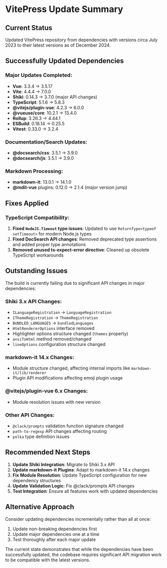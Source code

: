 # VitePress Update Summary

## Current Status
Updated VitePress repository from dependencies with versions circa July 2023 to their latest versions as of December 2024.

## Successfully Updated Dependencies

### Major Updates Completed:
- **Vue**: 3.3.4 → 3.5.17
- **Vite**: 4.4.4 → 7.0.0
- **Shiki**: 0.14.3 → 3.7.0 (major API changes)
- **TypeScript**: 5.1.6 → 5.8.3
- **@vitejs/plugin-vue**: 4.2.3 → 6.0.0
- **@vueuse/core**: 10.2.1 → 13.4.0
- **Rollup**: 3.26.3 → 4.44.1
- **ESBuild**: 0.18.14 → 0.25.5
- **Vitest**: 0.33.0 → 3.2.4

### Documentation/Search Updates:
- **@docsearch/css**: 3.5.1 → 3.9.0
- **@docsearch/js**: 3.5.1 → 3.9.0

### Markdown Processing:
- **markdown-it**: 13.0.1 → 14.1.0
- **@mdit-vue** plugins: 0.12.0 → 2.1.4 (major version jump)

## Fixes Applied

### TypeScript Compatibility:
1. **Fixed `NodeJS.Timeout` type issues**: Updated to use `ReturnType<typeof setTimeout>` for modern Node.js types
2. **Fixed DocSearch API changes**: Removed deprecated type assertions and added proper type annotations
3. **Removed unused ts-expect-error directive**: Cleaned up obsolete TypeScript workarounds

## Outstanding Issues

The build is currently failing due to significant API changes in major dependencies:

### Shiki 3.x API Changes:
- `ILanguageRegistration` → `LanguageRegistration`
- `IThemeRegistration` → `ThemeRegistration`
- `BUNDLED_LANGUAGES` → `bundledLanguages`
- `HtmlRendererOptions` interface removed
- Highlighter options structure changed (`themes` property)
- `ansiToHtml` method removed/changed
- `lineOptions` configuration structure changed

### markdown-it 14.x Changes:
- Module structure changed, affecting internal imports like `markdown-it/lib/renderer`
- Plugin API modifications affecting emoji plugin usage

### @vitejs/plugin-vue 6.x Changes:
- Module resolution issues with new version

### Other API Changes:
- `@clack/prompts` validation function signature changed
- `path-to-regexp` API changes affecting routing
- `polka` type definition issues

## Recommended Next Steps

1. **Update Shiki Integration**: Migrate to Shiki 3.x API
2. **Update markdown-it Plugins**: Adapt to markdown-it 14.x changes
3. **Fix Module Resolution**: Update TypeScript configuration for new dependency structures
4. **Update Validation Logic**: Fix @clack/prompts API changes
5. **Test Integration**: Ensure all features work with updated dependencies

## Alternative Approach

Consider updating dependencies incrementally rather than all at once:
1. Update non-breaking dependencies first
2. Update major dependencies one at a time
3. Test thoroughly after each major update

The current state demonstrates that while the dependencies have been successfully updated, the codebase requires significant API migration work to be compatible with the latest versions.